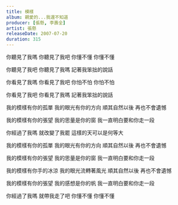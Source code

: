 ```yaml
---
title: 模樣
album: 親愛的...我還不知道
producer: [張懸, 李壽全]
artist: 張懸
releaseDate: 2007-07-20
duration: 315
---
```

你聽見了我嗎 你聽見了我吧
你懂不懂 你懂不懂

你聽見了我吧 你聽見了我嗎
記著我笨拙的說話

你看見了我嗎 你看見了我吧
你怕不怕 你怕不怕

你看見了我吧 你看見了我嗎
記著我笨拙的說話

我的模樣有你的孤單
我的眼光有你的方向
順其自然以後 再也不會遺憾

我的模樣有你的張望
我的思量是你的窗
我一直明白要和你走一段

你經過了我嗎
就改變了我罷
這樣的天可以是何等大

我的模樣有你的孤單
我的眼光有你的方向
順其自然以後 再也不會遺憾

我的模樣有你的張望
我的思量是你的窗
我一直明白要和你走一段

我的模樣有你手的冰涼
我的眼光流轉著風光
順其自然以後 再也不會遺憾

我的模樣有你的張望
我的感想是你的帆
我一直明白要和你走一段

你經過了我嗎
就帶我走了吧
你懂不懂 你懂不懂